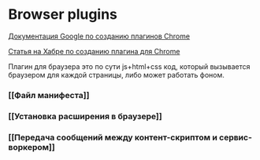 # Browser plugins

[Документация Google по созданию плагинов Chrome](https://developer.chrome.com/docs/extensions/mv3/getstarted/tut-quick-reference/)

[Статья на Хабре по созданию плагина для Chrome](https://habr.com/ru/articles/703330)

Плагин для браузера это по сути js+html+css код, который вызывается браузером для каждой страницы, либо может работать фоном.

### [[Файл манифеста]]
### [[Установка расширения в браузере]]

### [[Передача сообщений между контент-скриптом и сервис-воркером]]